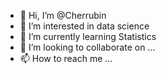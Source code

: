- 👋 Hi, I’m @Cherrubin
- 👀 I’m interested in data science
- 🌱 I’m currently learning Statistics
- 💞️ I’m looking to collaborate on ...
- 📫 How to reach me ...

<!---
Cherrubin/Cherrubin is a ✨ special ✨ repository because its `README.md` (this file) appears on your GitHub profile.
You can click the Preview link to take a look at your changes.
--->
